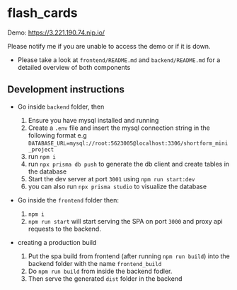 # flash_cards

Demo: https://3.221.190.74.nip.io/

Please notify me if you are unable to access the demo or if it is down. 

- Please take a look at `frontend/README.md` and `backend/README.md` for a detailed overview of both components

## Development instructions

- Go inside `backend` folder, then
  1. Ensure you have mysql installed and running
  2. Create a `.env` file and insert the mysql connection string in the following format e.g `DATABASE_URL=mysql://root:5623005@localhost:3306/shortform_mini_project`
  3. run `npm i`
  4. run `npx prisma db push` to generate the db client and create tables in the database
  5. Start the dev server at port `3001` using `npm run start:dev`
  6. you can also run `npx prisma studio` to visualize the database

- Go inside the `frontend` folder then:
  1. `npm i`
  2. `npm run start` will start serving the SPA on port `3000` and proxy api requests to the backend.

- creating a production build
  1. Put the spa build from frontend (after running `npm run build`) into the backend folder with the name `frontend_build`
  2. Do `npm run build` from inside the backend fodler.
  3. Then serve the generated `dist` folder in the backend

